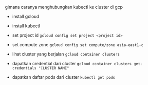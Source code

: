gimana caranya menghubungkan kubectl ke cluster di gcp

- install gcloud 

- install kubectl

- set project id `gcloud config set project <project id>`

- set compute zone `gcloud config set compute/zone asia-east1-c`

- lihat cluster yang berjalan `gcloud container clusters`

- dapatkan credential dari cluster `gcloud container clusters get-credentials "CLUSTER NAME"`

- dapatkan daftar pods dari cluster `kubectl get pods`

